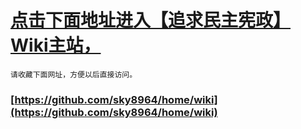 # [点击下面地址进入【追求民主宪政】Wiki主站，](https://github.com/sky8964/home/wiki)
`请收藏下面网址，方便以后直接访问。`
### [https://github.com/sky8964/home/wiki](https://github.com/sky8964/home/wiki)

